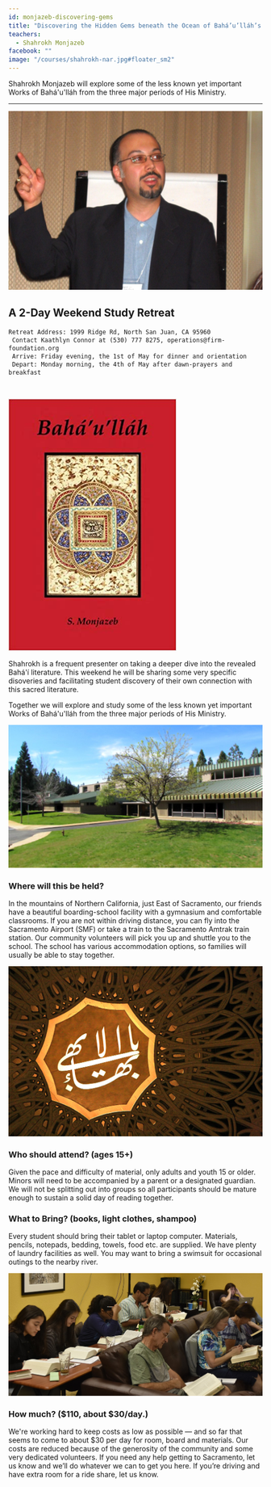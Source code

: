 ```yaml
---
id: monjazeb-discovering-gems
title: "Discovering the Hidden Gems beneath the Ocean of Bahá’u’lláh’s Revelation"
teachers:
  - Shahrokh Monjazeb
facebook: ""
image: "/courses/shahrokh-nar.jpg#floater_sm2"
---
```


Shahrokh Monjazeb will explore some of the less known yet important Works of Bahá'u'lláh from the three major periods of His Ministry.

---


![shahrokh monjazeb](/courses/shahrokh-wide.jpg#full)

## A 2-Day Weekend Study Retreat

```
Retreat Address: 1999 Ridge Rd, North San Juan, CA 95960
 Contact Kaathlyn Connor at (530) 777 8275, operations@firm-foundation.org
 Arrive: Friday evening, the 1st of May for dinner and orientation
 Depart: Monday morning, the 4th of May after dawn-prayers and breakfast
```

<br>

![book: baha'u'llah](/courses/shahrokh-cover-bahaullah.jpg#floater2)

Shahrokh is a frequent presenter on taking a deeper dive into the revealed Bahá'í literature. This weekend he will be sharing some very specific disoveries and facilitating student discovery of their own connection with this sacred literature.

Together we will explore and study some of the less known yet important Works of Bahá'u'lláh from the three major periods of His Ministry.


![school front](/courses/school-front2.jpg#floater)
### Where will this be held?

In the mountains of Northern California, just East of Sacramento, our friends have a beautiful boarding-school facility with a gymnasium and comfortable classrooms. If you are not within driving distance, you can fly into the Sacramento Airport (SMF) or take a train to the Sacramento Amtrak train station. Our community volunteers will pick you up and shuttle you to the school. The school has various accommodation options, so families will usually be able to stay together.



![the Bab's haykal](/courses/temple-wilmette.jpg#floater2)
### Who should attend? (ages 15+)

Given the pace and difficulty of material, only adults and youth 15 or older. Minors will need to be accompanied by a parent or a designated guardian. We will not be splitting out into groups so all participants should be mature enough to sustain a solid day of reading together.



### What to Bring? (books, light clothes, shampoo)

Every student should bring their tablet or laptop computer. Materials, pencils, notepads, bedding, towels, food etc. are supplied. We have plenty of laundry facilities as well. You may want to bring a swimsuit for occasional outings to the nearby river.


![participants](/db-challenge/db-banner-2019.jpg#floater)

### How much? ($110, about $30/day.)

We're working hard to keep costs as low as possible — and so far that seems to come to about $30 per day for room, board and materials. Our costs are reduced because of the generosity of the community and some very dedicated volunteers. If you need any help getting to Sacramento, let us know and we’ll do whatever we can to get you here. If you’re driving and have extra room for a ride share, let us know.

<br><br><br><br>
